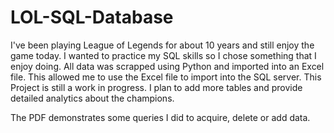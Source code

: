 # LOL-SQL-Database
I've been playing League of Legends for about 10 years and still enjoy the game today. I wanted to practice my SQL skills so I chose something that I enjoy doing. All data was scrapped using Python and imported into an Excel file.
This allowed me to use the Excel file to import into the SQL server.
This Project is still a work in progress. I plan to add more tables and provide detailed analytics about the champions.

The PDF demonstrates some queries I did to acquire, delete or add data.
